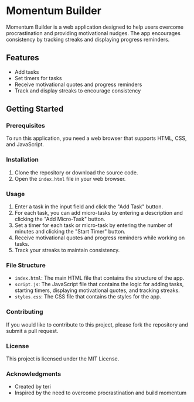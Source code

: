 # Momentum Builder

Momentum Builder is a web application designed to help users overcome procrastination and providing motivational nudges. The app encourages consistency by tracking streaks and displaying progress reminders.

## Features

- Add tasks
- Set timers for tasks
- Receive motivational quotes and progress reminders
- Track and display streaks to encourage consistency

## Getting Started

### Prerequisites

To run this application, you need a web browser that supports HTML, CSS, and JavaScript.

### Installation

1. Clone the repository or download the source code.
2. Open the `index.html` file in your web browser.

### Usage

1. Enter a task in the input field and click the "Add Task" button.
2. For each task, you can add micro-tasks by entering a description and clicking the "Add Micro-Task" button.
3. Set a timer for each task or micro-task by entering the number of minutes and clicking the "Start Timer" button.
4. Receive motivational quotes and progress reminders while working on tasks.
5. Track your streaks to maintain consistency.

### File Structure

- `index.html`: The main HTML file that contains the structure of the app.
- `script.js`: The JavaScript file that contains the logic for adding tasks, starting timers, displaying motivational quotes, and tracking streaks.
- `styles.css`: The CSS file that contains the styles for the app.

### Contributing

If you would like to contribute to this project, please fork the repository and submit a pull request.

### License

This project is licensed under the MIT License.

### Acknowledgments

- Created by teri
- Inspired by the need to overcome procrastination and build momentum
